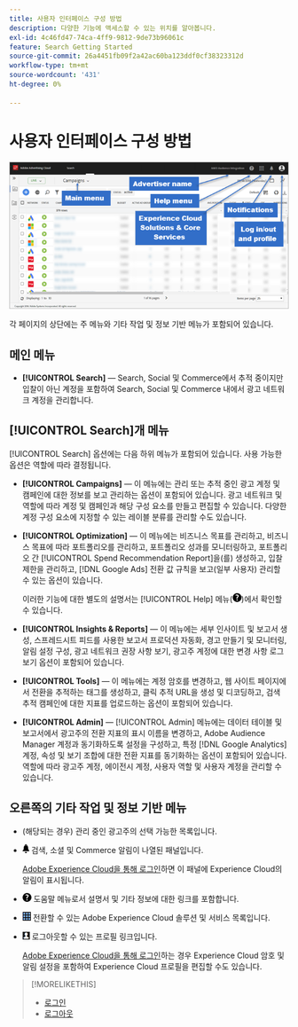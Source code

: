 ```yaml
---
title: 사용자 인터페이스 구성 방법
description: 다양한 기능에 액세스할 수 있는 위치를 알아봅니다.
exl-id: 4c46fd47-74ca-4ff9-9812-9de73b96061c
feature: Search Getting Started
source-git-commit: 26a4451fb09f2a42ac60ba123ddf0cf38323312d
workflow-type: tm+mt
source-wordcount: '431'
ht-degree: 0%

---
```


# 사용자 인터페이스 구성 방법

![사용자 인터페이스](/help/search-social-commerce/assets/ui.png "사용자 인터페이스")

각 페이지의 상단에는 주 메뉴와 기타 작업 및 정보 기반 메뉴가 포함되어 있습니다.

## 메인 메뉴

* **[!UICONTROL Search]** — Search, Social 및 Commerce에서 추적 중이지만 입찰이 아닌 계정을 포함하여 Search, Social 및 Commerce 내에서 광고 네트워크 계정을 관리합니다.

## [!UICONTROL Search]개 메뉴

[!UICONTROL Search] 옵션에는 다음 하위 메뉴가 포함되어 있습니다. 사용 가능한 옵션은 역할에 따라 결정됩니다.

* **[!UICONTROL Campaigns]** — 이 메뉴에는 관리 또는 추적 중인 광고 계정 및 캠페인에 대한 정보를 보고 관리하는 옵션이 포함되어 있습니다. 광고 네트워크 및 역할에 따라 계정 및 캠페인과 해당 구성 요소를 만들고 편집할 수 있습니다. 다양한 계정 구성 요소에 지정할 수 있는 레이블 분류를 관리할 수도 있습니다.

* **[!UICONTROL Optimization]** — 이 메뉴에는 비즈니스 목표를 관리하고, 비즈니스 목표에 따라 포트폴리오를 관리하고, 포트폴리오 성과를 모니터링하고, 포트폴리오 간 [!UICONTROL Spend Recommendation Report]을(를) 생성하고, 입찰 제한을 관리하고, [!DNL Google Ads] 전환 값 규칙을 보고(일부 사용자) 관리할 수 있는 옵션이 있습니다.

  이러한 기능에 대한 별도의 설명서는 [!UICONTROL Help] 메뉴(![도움말 메뉴](/help/search-social-commerce/assets/help-main-menu.png "도움말 메뉴"))에서 확인할 수 있습니다.

* **[!UICONTROL Insights & Reports]** — 이 메뉴에는 세부 인사이트 및 보고서 생성, 스프레드시트 피드를 사용한 보고서 프로덕션 자동화, 경고 만들기 및 모니터링, 알림 설정 구성, 광고 네트워크 권장 사항 보기, 광고주 계정에 대한 변경 사항 로그 보기 옵션이 포함되어 있습니다.

* **[!UICONTROL Tools]** — 이 메뉴에는 계정 암호를 변경하고, 웹 사이트 페이지에서 전환을 추적하는 태그를 생성하고, 클릭 추적 URL을 생성 및 디코딩하고, 검색 추적 캠페인에 대한 지표를 업로드하는 옵션이 포함되어 있습니다.

* **[!UICONTROL Admin]** — [!UICONTROL Admin] 메뉴에는 데이터 테이블 및 보고서에서 광고주의 전환 지표의 표시 이름을 변경하고, Adobe Audience Manager 계정과 동기화하도록 설정을 구성하고, 특정 [!DNL Google Analytics] 계정, 속성 및 보기 조합에 대한 전환 지표를 동기화하는 옵션이 포함되어 있습니다. 역할에 따라 광고주 계정, 에이전시 계정, 사용자 역할 및 사용자 계정을 관리할 수 있습니다.

## 오른쪽의 기타 작업 및 정보 기반 메뉴

* (해당되는 경우) 관리 중인 광고주의 선택 가능한 목록입니다.

* ![경고 알림](/help/search-social-commerce/assets/notifications-panel.png "경고 알림") 검색, 소셜 및 Commerce 알림이 나열된 패널입니다.

  [Adobe Experience Cloud을 통해 로그인](sign-in.md)하면 이 패널에 Experience Cloud의 알림이 표시됩니다.

* ![도움말 메뉴](/help/search-social-commerce/assets/help-main-menu.png "도움말 메뉴") 도움말 메뉴로서 설명서 및 기타 정보에 대한 링크를 포함합니다.

* ![솔루션 전환기](/help/search-social-commerce/assets/menu-icon.png "솔루션 전환기") 전환할 수 있는 Adobe Experience Cloud 솔루션 및 서비스 목록입니다.

* ![사용자 프로필](/help/search-social-commerce/assets/user-profile.png "사용자 프로필") 로그아웃할 수 있는 프로필 링크입니다.

  [Adobe Experience Cloud을 통해 로그인](sign-in.md)하는 경우 Experience Cloud 암호 및 알림 설정을 포함하여 Experience Cloud 프로필을 편집할 수도 있습니다.

>[!MORELIKETHIS]
>
>* [로그인](sign-in.md)
>* [로그아웃](sign-out.md)

